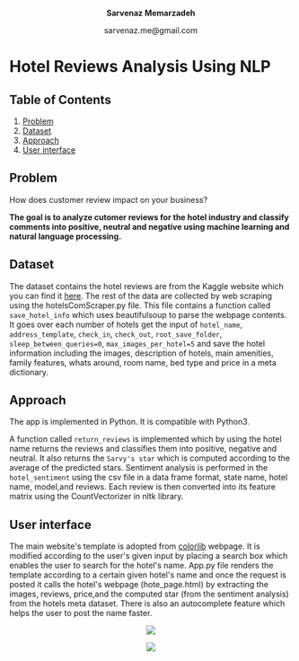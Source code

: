 <p align="center"><b>Sarvenaz Memarzadeh</b></p>
<p align="center">sarvenaz.me@gmail.com</p>

# Hotel Reviews Analysis Using NLP 

## Table of Contents
1. [Problem](README.md#problem)
2. [Dataset](README.md#dataset)
3. [Approach](README.md#approach)
4. [User interface](README.md#approach)

## Problem
How does customer review impact on your business? 

**The goal is to analyze cutomer reviews for the hotel industry and classify comments into positive, neutral and negative using machine learning and natural language processing.**

## Dataset
The dataset contains the hotel reviews are from the Kaggle website which you can find it <a href="https://www.kaggle.com/datafiniti/hotel-reviews">here</a>. The rest of the data are collected by web scraping using the hotelsComScraper.py file. 
This file contains a function called ```save_hotel_info``` which uses beautifulsoup to parse the webpage contents. It goes over each number of hotels get the input of
```hotel_name```, ```address_template```, ```check_in```, ```check_out```, ```root_save_folder```, ```sleep_between_queries=0```, ```max_images_per_hotel=5``` and save the hotel information including the images, description of hotels, main amenities, family features, whats around, room name,
bed type and price in a meta dictionary. 


## Approach
The app is implemented in Python. It is compatible with Python3. 

A function called ```return_reviews``` is implemented which by using the hotel name returns the reviews and classifies them into positive, negative and neutral. It also returns the ```Sarvy's star``` which is computed according to the average of the predicted stars. 
Sentiment analysis is performed in the ```hotel_sentiment``` using the csv file in a data frame format, state name, hotel name, model,and reviews. Each review is then converted into its feature matrix using the CountVectorizer in nltk library. 

## User interface
The main website's template is adopted from <a href="https://colorlib.com/wp/templates/">colorlib</a> webpage. It is modified according to the user's given input by placing a search box which enables the user to search for the hotel's name.  App.py file renders the template according to a certain given hotel's name and once the request is posted it calls the hotel's webpage (hote_page.html) by extracting the images, reviews, price,and the computed star (from the sentiment analysis) from the hotels meta dataset. There is also an autocomplete feature which helps the user to post the name faster.  
<p align="center">
<img src="https://github.com/sarvy25/NLP_Reviews/raw/master/github_images/main_search.png" />
</p>


<p align="center">
<img src="https://github.com/sarvy25/NLP_Reviews/raw/master/github_images/review_samples.png" />
</p>
